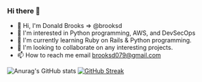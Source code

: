 ### Hi there 👋

- :wave: Hi, I'm Donald Brooks => @brooksd
- :eyes: I'm interested in Python programming, AWS, and DevSecOps 
- :seedling: I'm currently learning Ruby on Rails & Python programming.
- :revolving_hearts:️ I'm looking to collaborate on any interesting projects.
- :mailbox: How to reach me email brooksd079@gmail.com
<!---
**brooksd/brooksd** is a :sparkles: special :sparkles: repository because its `README.md` (this file) appears on your GitHub profile.
You can click the Preview link to take a look at your changes.
--->
![Anurag's GitHub stats](https://github-readme-stats.vercel.app/api?username=alvo254&show_icons=true&theme=codeSTACKr)
[![GitHub Streak](https://github-readme-streak-stats.herokuapp.com/?user=alvo254&theme=dark)](https://git.io/streak-stats)
<!--
**brooksd/brooksd** is a ✨ _special_ ✨ repository because its `README.md` (this file) appears on your GitHub profile.

Here are some ideas to get you started:

- 🔭 I’m currently working on ...
- 🌱 I’m currently learning ...
- 👯 I’m looking to collaborate on ...
- 🤔 I’m looking for help with ...
- 💬 Ask me about ...
- 📫 How to reach me: ...
- 😄 Pronouns: ...
- ⚡ Fun fact: ...
-->

